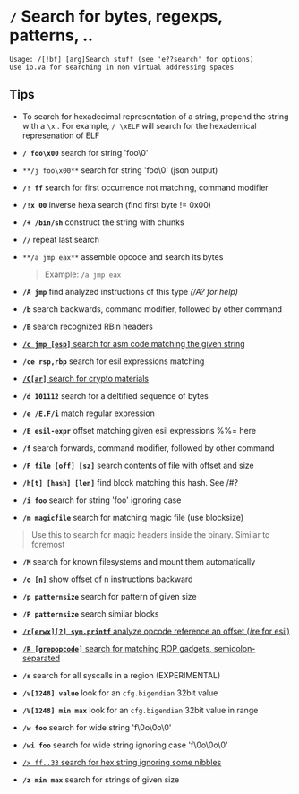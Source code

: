 <!-- TITLE: / Search -->

#  **`/`** Search for bytes, regexps, patterns, ..


```text
Usage: /[!bf] [arg]Search stuff (see 'e??search' for options)
Use io.va for searching in non virtual addressing spaces
```


## **Tips**
  - To search for hexadecimal representation of a string, prepend the string with a `\x` . For example, `/ \xELF` will search for the hexademical represenation of ELF
- **`/ foo\x00`** search for string 'foo\0'
- `**/j foo\x00**` search for string 'foo\0' (json output)
- **`/! ff`** search for first occurrence not matching, command modifier
- **`/!x 00`** inverse hexa search (find first byte != 0x00)
- **`/+ /bin/sh`** construct the string with chunks
- **`//`** repeat last search
- `**/a jmp eax**` assemble opcode and search its bytes
  > Example: `/a jmp eax`

- **`/A jmp`** find analyzed instructions of this type _(/A? for help)_
- **`/b`** search backwards, command modifier, followed by other command
- **`/B`** search recognized RBin headers

- [ **`/c jmp [esp]`** search for asm code matching the given string](search/c)

- **`/ce rsp,rbp`** search for esil expressions matching

- [ **`/C[ar]`** search for crypto materials](search/cap_c)

- **`/d 101112`** search for a deltified sequence of bytes
- **`/e /E.F/i`** match regular expression
- **`/E esil-expr`** offset matching given esil expressions %%= here
- **`/f`** search forwards, command modifier, followed by other command
- **`/F file [off] [sz]`** search contents of file with offset and size
- **`/h[t] [hash] [len]`** find block matching this hash. See /#?
- **`/i foo`** search for string 'foo' ignoring case
- **`/m magicfile`** search for matching magic file (use blocksize)

 > Use this to search for magic headers inside the binary. Similar to foremost

- **`/M`** search for known filesystems and mount them automatically
- **`/o [n]`** show offset of n instructions backward
- **`/p patternsize`** search for pattern of given size
- **`/P patternsize`** search similar blocks

- [ **`/r[erwx][?] sym.printf`** analyze opcode reference an offset (/re for esil)](search/r)

- [ **`/R [grepopcode]`** search for matching ROP gadgets, semicolon-separated](search/cap_r)

- **`/s`** search for all syscalls in a region (EXPERIMENTAL)
- **`/v[1248] value`** look for an `cfg.bigendian` 32bit value
- **`/V[1248] min max`** look for an `cfg.bigendian` 32bit value in range
- **`/w foo`** search for wide string 'f\0o\0o\0'
- **`/wi foo`** search for wide string ignoring case 'f\0o\0o\0'

- [ `/x ff..33` search for hex string ignoring some nibbles](search/x)

- **`/z min max`** search for strings of given size